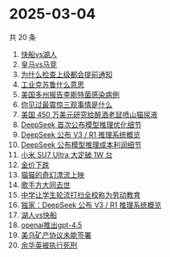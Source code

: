 # 2025-03-04

共 20 条

<!-- BEGIN -->
<!-- 最后更新时间 Tue Mar 04 2025 21:18:48 GMT+0800 (China Standard Time) -->

1. [快船vs湖人](https://www.zhihu.com/search?q=%E5%BF%AB%E8%88%B9vs%E6%B9%96%E4%BA%BA)
1. [皇马vs马竞](https://www.zhihu.com/search?q=%E7%9A%87%E9%A9%ACvs%E9%A9%AC%E7%AB%9E)
1. [为什么检查上级都会提前通知](https://www.zhihu.com/search?q=%E4%B8%BA%E4%BB%80%E4%B9%88%E6%A3%80%E6%9F%A5%E4%B8%8A%E7%BA%A7%E9%83%BD%E4%BC%9A%E6%8F%90%E5%89%8D%E9%80%9A%E7%9F%A5)
1. [工业克苏鲁什么意思](https://www.zhihu.com/search?q=%E5%B7%A5%E4%B8%9A%E5%85%8B%E8%8B%8F%E9%B2%81%E4%BB%80%E4%B9%88%E6%84%8F%E6%80%9D)
1. [美国多州报告李斯特菌感染病例](https://www.zhihu.com/search?q=%E7%BE%8E%E5%9B%BD%E5%A4%9A%E5%B7%9E%E6%8A%A5%E5%91%8A%E6%9D%8E%E6%96%AF%E7%89%B9%E8%8F%8C%E6%84%9F%E6%9F%93%E7%97%85%E4%BE%8B)
1. [你见过最震惊三观事情是什么](https://www.zhihu.com/search?q=%E4%BD%A0%E8%A7%81%E8%BF%87%E6%9C%80%E9%9C%87%E6%83%8A%E4%B8%89%E8%A7%82%E4%BA%8B%E6%83%85%E6%98%AF%E4%BB%80%E4%B9%88)
1. [美国 450 万美元研究给醉酒老鼠喷山猫尿液](https://www.zhihu.com/search?q=%E7%BE%8E%E5%9B%BD%20450%20%E4%B8%87%E7%BE%8E%E5%85%83%E7%A0%94%E7%A9%B6%E7%BB%99%E9%86%89%E9%85%92%E8%80%81%E9%BC%A0%E5%96%B7%E5%B1%B1%E7%8C%AB%E5%B0%BF%E6%B6%B2)
1. [DeepSeek 首次公布模型推理优化细节](https://www.zhihu.com/search?q=DeepSeek%20%E9%A6%96%E6%AC%A1%E5%85%AC%E5%B8%83%E6%A8%A1%E5%9E%8B%E6%8E%A8%E7%90%86%E4%BC%98%E5%8C%96%E7%BB%86%E8%8A%82)
1. [DeepSeek 公布 V3 / R1 推理系统概览](https://www.zhihu.com/search?q=DeepSeek%20%E5%85%AC%E5%B8%83%20V3%20%2F%20R1%20%E6%8E%A8%E7%90%86%E7%B3%BB%E7%BB%9F%E6%A6%82%E8%A7%88)
1. [DeepSeek 公布模型推理成本利润细节](https://www.zhihu.com/search?q=DeepSeek%20%E5%85%AC%E5%B8%83%E6%A8%A1%E5%9E%8B%E6%8E%A8%E7%90%86%E6%88%90%E6%9C%AC%E5%88%A9%E6%B6%A6%E7%BB%86%E8%8A%82)
1. [小米 SU7 Ultra 大定破 1W 台](https://www.zhihu.com/search?q=%E5%B0%8F%E7%B1%B3%20SU7%20Ultra%20%E5%A4%A7%E5%AE%9A%E7%A0%B4%201W%20%E5%8F%B0)
1. [金价下跌](https://www.zhihu.com/search?q=%E9%87%91%E4%BB%B7%E4%B8%8B%E8%B7%8C)
1. [猫猫的奇幻漂流上映](https://www.zhihu.com/search?q=%E7%8C%AB%E7%8C%AB%E7%9A%84%E5%A5%87%E5%B9%BB%E6%BC%82%E6%B5%81%E4%B8%8A%E6%98%A0)
1. [歌手方大同去世](https://www.zhihu.com/search?q=%E6%AD%8C%E6%89%8B%E6%96%B9%E5%A4%A7%E5%90%8C%E5%8E%BB%E4%B8%96)
1. [中学让学生轮流打扫全校称为劳动教育](https://www.zhihu.com/search?q=%E4%B8%AD%E5%AD%A6%E8%AE%A9%E5%AD%A6%E7%94%9F%E8%BD%AE%E6%B5%81%E6%89%93%E6%89%AB%E5%85%A8%E6%A0%A1%E7%A7%B0%E4%B8%BA%E5%8A%B3%E5%8A%A8%E6%95%99%E8%82%B2)
1. [独家：DeepSeek 公布 V3 / R1 推理系统概览](https://www.zhihu.com/search?q=%E7%8B%AC%E5%AE%B6%EF%BC%9ADeepSeek%20%E5%85%AC%E5%B8%83%20V3%20%2F%20R1%20%E6%8E%A8%E7%90%86%E7%B3%BB%E7%BB%9F%E6%A6%82%E8%A7%88)
1. [湖人vs快船](https://www.zhihu.com/search?q=%E6%B9%96%E4%BA%BAvs%E5%BF%AB%E8%88%B9)
1. [openai推出gpt-4.5](https://www.zhihu.com/search?q=openai%E6%8E%A8%E5%87%BAgpt-4.5)
1. [美乌矿产协议未能签署](https://www.zhihu.com/search?q=%E7%BE%8E%E4%B9%8C%E7%9F%BF%E4%BA%A7%E5%8D%8F%E8%AE%AE%E6%9C%AA%E8%83%BD%E7%AD%BE%E7%BD%B2)
1. [余华英被执行死刑](https://www.zhihu.com/search?q=%E4%BD%99%E5%8D%8E%E8%8B%B1%E8%A2%AB%E6%89%A7%E8%A1%8C%E6%AD%BB%E5%88%91)

<!-- END -->
